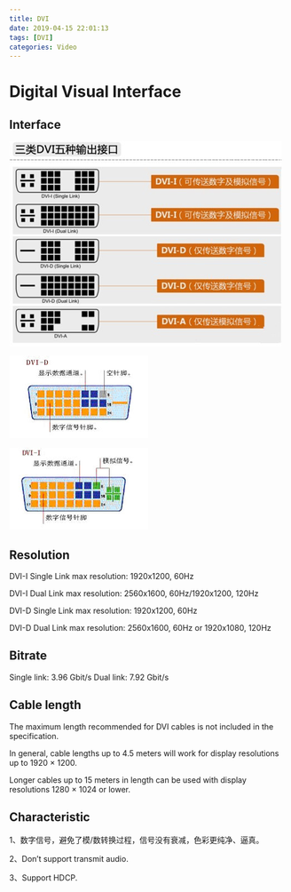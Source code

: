 ```yaml
---
title: DVI
date: 2019-04-15 22:01:13
tags: [DVI]
categories: Video
---
```






# Digital Visual Interface

## Interface

![DVI](DVI/DVI.jpg)

![DVI-D](DVI/0e2442a7d933c8955687ce50d11373f08202001b.jpg)

![DVI-I](DVI/4610b912c8fcc3cea4349f189245d688d43f2020.jpg)

## Resolution

DVI-I Single Link max resolution: 1920x1200, 60Hz

DVI-I Dual Link max resolution: 2560x1600, 60Hz/1920x1200, 120Hz

DVI-D Single Link max resolution: 1920x1200, 60Hz

DVI-D Dual Link max resolution: 2560x1600, 60Hz or 1920x1080, 120Hz

## Bitrate

Single link: 3.96 Gbit/s 
Dual link: 7.92 Gbit/s

## Cable length

The maximum length recommended for DVI cables is not included in the specification.

In general, cable lengths up to 4.5 meters will work for display resolutions up to 1920 × 1200.

Longer cables up to 15 meters in length can be used with display resolutions 1280 × 1024 or lower.

## Characteristic

1、数字信号，避免了模/数转换过程，信号没有衰减，色彩更纯净、逼真。

2、Don’t support transmit audio.

3、Support HDCP.